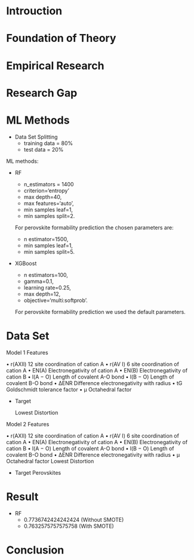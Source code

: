 # Introuction




# Foundation of Theory

<!-- Discuss About the Theoretical Background -->



# Empirical Research

<!-- Relevant Research in the field -->



# Research Gap

<!-- Limitations of this Literature -->



# ML Methods

<!-- All the ML/DL Algorithms and their parameters and structure of them used in this literature -->

- Data Set Splitting
  - training data = 80%
  - test data = 20% 

ML methods:

- RF
  - n_estimators = 1400
  - criterion=‘entropy’
  - max depth=40, 
  - max features=‘auto’,
  - min samples leaf=1, 
  - min samples split=2. 

  For perovskite formability prediction the chosen parameters are:
   - n estimator=1500, 
   - min samples leaf=1, 
   - min samples split=5.

- XGBoost 
  - n estimators=100, 
  - gamma=0.1, 
  - learning rate=0.25, 
  - max depth=12,
  - objective=‘multi:softprob’. 
  
  For perovskite formability prediction we used the default parameters.

# Data Set

<!-- All the Data sets used in this literature and their summary [ `<pandas>.inf()` ] -->

Model 1
Features

• r(AXII) 12 site coordination of cation A
• r(AV I) 6 site coordination of cation A
• EN(A) Electronegativity of cation A
• EN(B) Electronegativity of cation B
• l(A − O) Length of covalent A-O bond
• l(B − O) Length of covalent B-O bond
• ∆ENR Difference electronegativity with radius
• tG Goldschmidt tolerance factor
• µ Octahedral factor

- Target
    
    Lowest Distortion 

Model 2
Features

• r(AXII) 12 site coordination of cation A
• r(AV I) 6 site coordination of cation A
• EN(A) Electronegativity of cation A
• EN(B) Electronegativity of cation B
• l(A − O) Length of covalent A-O bond
• l(B − O) Length of covalent B-O bond
• ∆ENR Difference electronegativity with radius
• µ Octahedral factor
Lowest Distortion 

- Target
    Perovskites
    


# Result

- RF
    - 0.7736742424242424  (Without SMOTE)
    - 0.7632575757575758   (With SMOTE)






# Conclusion

<!-- Summary of the review. Results and Comments on Future progression (maybe already done researches)-->